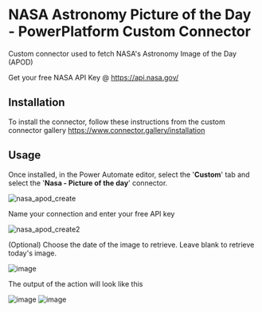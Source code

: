 # NASA Astronomy Picture of the Day - PowerPlatform Custom Connector

Custom connector used to fetch NASA's Astronomy Image of the Day (APOD)

Get your free NASA API Key @ https://api.nasa.gov/ 

## Installation

To install the connector, follow these instructions from the custom connector gallery 
https://www.connector.gallery/installation

## Usage

Once installed, in the Power Automate editor, select the '**Custom**' tab and select the '**Nasa - Picture of the day**' connector.

![nasa_apod_create](https://user-images.githubusercontent.com/38399134/133869598-27068647-c63a-4c81-aef7-b20ecb39094a.png)

Name your connection and enter your free API key

![nasa_apod_create2](https://user-images.githubusercontent.com/38399134/133869571-f695e652-ae20-4e77-90d5-f86fb3a297f9.png)

(Optional) Choose the date of the image to retrieve. Leave blank to retrieve today's image.

![image](https://user-images.githubusercontent.com/38399134/133945953-96437955-e917-45f7-8ece-8943d9ab7caa.png)

The output of the action will look like this

![image](https://user-images.githubusercontent.com/38399134/133946033-ecba1d63-486c-45ec-84ed-dab1050388f7.png)
![image](https://user-images.githubusercontent.com/38399134/133946046-7bcc3746-6b6d-48c2-bdfd-5e2ee2b9d3fc.png)



